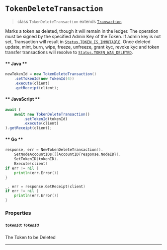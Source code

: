 # `TokenDeleteTransaction`

> class `TokenDeleteTransaction` extends [`Transaction`](reference/Transaction.md)

Marks a token as deleted, though it will remain in the ledger.
The operation must be signed by the specified Admin Key of the Token. If admin key is not set, Transaction will result
in
[`Status.TOKEN_IS_IMMUTABlE`](reference/Status.md#TOKEN_IS_IMMUTABlE).
Once deleted update, mint, burn, wipe, freeze, unfreeze, grant kyc, revoke kyc and token transfer transactions will resolve to
[`Status.TOKEN_WAS_DELETED`](reference/Status.md#TOKEN_WAS_DELETED).

<!-- tabs:start -->

#### ** Java **

```java
newTokenId = new TokenDeleteTransaction()
    .setTokenId(new TokenId(4))
    .execute(client)
    .getReceipt(client);
```

#### ** JavaScript **

```js
await (
    await new TokenDeleteTransaction()
        .setTokenId(tokenId)
        .execute(client)
).getReceipt(client);
```

#### ** Go **

```go
response, err = NewTokenDeleteTransaction().
    SetNodeAccountIDs([]AccountID{response.NodeID}).
    SetTokenID(tokenID).
    Execute(client)
if err != nil {
    println(err.Error())
}

_, err = response.GetReceipt(client)
if err != nil {
    println(err.Error())
}
```

<!-- tabs:end -->

### Properties

##### `tokenId`: `TokenId`

The Token to be Deleted

---
